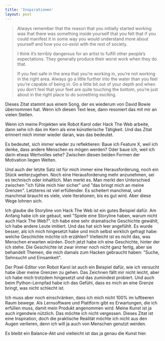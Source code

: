 ```yaml
---
title: 'Inspirationen'
layout: post
---
```


> Always remember that the reason that you initially started working was that there was something inside yourself that you felt that if you could manifest it in some way you would understand more about yourself and how you co-exist with the rest of society.
>
> I think it’s terribly dangerous for an artist to fulfill other people’s expectations. They generally produce their worst work when they do that.
>
> If you feel safe in the area that you’re working in, you’re not working in the right area. Always go a little further into the water than you feel you’re capable of being in. Go a little bit out of your depth and when you don’t feel that your feet are quite touching the bottom, you’re just about in the right place to do something exciting.

Dieses Zitat stammt aus einem Song, der es wiederum von David Bowie übernommen hat. Wenn ich diesen Text lese, dann resoniert das mit mir an vielen Stellen.

Wenn ich meine Projekten wie Robot Karol oder Hack The Web arbeite, dann sehe ich das im Kern als eine künstlerische Tätigkeit. Und das Zitat erinnert mich immer wieder daran, was das bedeutet.

Es bedeutet, sich immer wieder zu reflektieren: Baue ich Feature X, weil ich denke, dass andere Menschen es mögen werden? Oder baue ich, weil ich darin etwas Wertvolles sehe? Zwischen diesen beiden Formen der Motivation liegen Welten.

Und auch der letzte Satz ist für mich immer eine Herausforderung, noch ein Stück weiterzugehen. Noch eine Herausforderung mehr anzunehmen, sei es technisch oder inhaltlich. Man merkt es. Man merkt den Unterschied zwischen "ich fühle mich hier sicher" und "das bringt mich an meine Grenzen". Letzteres ist viel erfüllender. Es scheitert manchmal, und manchmal braucht es viele, viele Iterationen, bis es gut wird. Aber diese Wege lohnen sich.

Ich glaube die Storyline von Hack The Web ist ein gutes Beispiel dafür. Am Anfang habe ich sie gebaut, weil "Spiele eine Storyline haben, warum nicht auch Hack The Web?". Ich habe eine sehr dramatische Geschichte gewählt, ich habe andere Leute imitiert. Und das hat sich leer angefühlt. Es wurde besser, als ich mich hingesetzt habe und mich selbst wirklich gefragt habe: welche Geschichte möchte ich erzählen? Vielleicht ist es nicht das, was Menschen erwarten würden. Doch jetzt habe ich eine Geschichte, hinter der ich stehe. Die Geschichte ist zwar immer noch nicht ganz fertig, aber sie behandelt Themen, die mich damals zum Hacken gebraucht haben: "Suche, Sehnsucht und Einsamkeit".

Der Pixel-Editor von Robot Karol ist auch ein Beispiel dafür, wie ich versucht habe über meine Grenzen zu gehen. Das Zeichnen fällt mir nicht leicht, aber ich habe mich trotzdem hingesetzt und das zumindest probiert. Und auch beim Python-Lernpfad habe ich das Gefühl, dass es mich an eine Grenze bringt, was nicht schlecht ist.

Ich muss aber noch einschränken, dass ich mich nicht 100% im luftleeren Raum bewege. Als Lernsoftware und Plattform gibt es Erwartungen, die ich erfüllen muss, damit mein Produkt angenommen wird. Meine Kunst ist ja auch irgendwie nützlich. Das möchte ich nicht vergessen. Dieses Zitat ist eine Inspiration, doch die praktische Realität möchte ich nicht aus den Augen verlieren, denn ich will ja auch von Menschen genutzt werden.

Es bleibt ein Balance-Akt und vielleicht ist das ja genau die Kunst hier.
